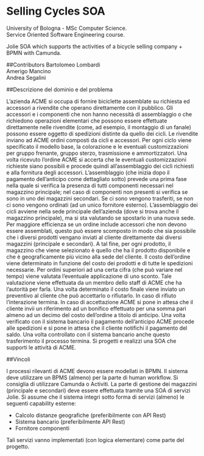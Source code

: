 # Selling Cycles SOA

University of Bologna - MSc Computer Science. <br>
Service Oriented Software Engineering course. <br>

Jolie SOA which supports the activities of a bicycle selling company + BPMN with Camunda.

##Contributors
Bartolomeo Lombardi  <br>
Amerigo Mancino <br>
Andrea Segalini <br>


##Descrizione del dominio e del problema

L’azienda ACME si occupa di fornire biciclette assemblate su richiesta ed accessori a rivendite che operano direttamente con il pubblico.
Gli accessori e i componenti che non hanno necessità di assemblaggio o che richiedono operazioni elementari che possono essere effettuate direttamente nelle rivendite (come, ad esempio, il montaggio di un fanale) possono essere oggetto di spedizioni distinte da quello dei cicli.
Le rivendite inviano ad ACME ordini composti da cicli e accessori. Per ogni ciclo viene specificato il modello base, la colorazione e le eventuali customizzazioni per gruppo frenante, gruppo sterzo, trasmissione e ammortizzatori.
Una volta ricevuto l’ordine ACME si accerta che le eventuali customizzazioni richieste siano possibili e procede quindi all’assemblaggio dei cicli richiesti e alla fornitura degli accessori.
L’assemblaggio (che inizia dopo il pagamento dell’anticipo come dettagliato sotto) prevede una prima fase nella quale si verifica la presenza di tutti componenti necessari nel magazzino principale; nel caso di componenti non presenti si verifica se sono in uno dei magazzini secondari. Se ci sono vengono trasferiti, se non ci sono vengono ordinati (ad un unico fornitore esterno).
L’assemblaggio dei cicli avviene nella sede principale dell’azienda (dove si trova anche il magazzino principale), ma si sta valutando se spostarlo in una nuova sede.
Per maggiore efficienza se un ordine include accessori che non devono essere assemblati, questo può essere scomposto in modo che sia possibile che i diversi prodotti vengano inviati al cliente direttamente dai diversi magazzini (principale e secondari). A tal fine, per ogni prodotto, il magazzino che viene selezionato è quello che ha il prodotto disponibile e che è geograficamente più vicino alla sede del cliente.
Il costo dell’ordine viene determinato in funzione del costo dei prodotti e di tutte le spedizioni necessarie. Per ordini superiori ad una certa cifra (che può variare nel tempo) viene valutata l’eventuale applicazione di uno sconto. Tale valutazione viene effettuata da un membro dello staff di ACME che ha l’autorità per farla.
Una volta determinato il costo finale viene inviato un preventivo al cliente che può accettarlo o rifiutarlo.
In caso di rifiuto l’interazione termina.
In caso di accettazione ACME si pone in attesa che il cliente invii un riferimento ad un bonifico effettuato per una somma pari almeno ad un decimo del costo dell’ordine a titolo di anticipo.
Una volta verificato con il sistema bancario il pagamento dell’anticipo ACME procede alle spedizioni e si pone in attesa che il cliente notifichi il pagamento del saldo. Una volta controllato con il sistema bancario anche questo trasferimento il processo termina.
Si progetti e realizzi una SOA che supporti le attività di ACME.

##Vincoli

I processi rilevanti di ACME devono essere modellati in BPMN.
Il sistema deve utilizzare un BPMS (almeno) per la parte di human workflow. Si consiglia di utilizzare Camunda o Activiti.
La parte di gestione dei magazzini (principale e secondari) deve essere effettuata tramite una SOA di servizi Jolie.
Si assume che il sistema integri sotto forma di servizi (almeno) le seguenti capability esterne:
* Calcolo distanze geografiche (preferibilmente con API Rest)
* Sistema bancario (preferibilmente API Rest)
* Fornitore componenti

Tali servizi vanno implementati (con logica elementare) come parte del progetto.
